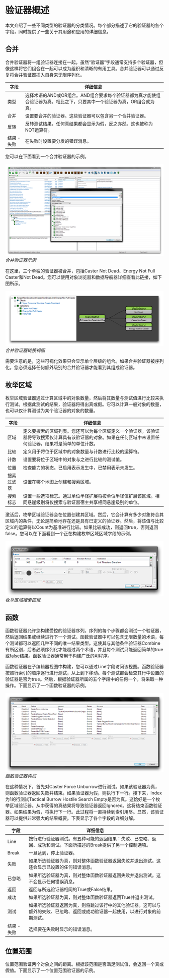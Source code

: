 # 验证器概述

本文介绍了一些不同类型的验证器的分类情况。每个部分描述了它的验证器的各个字段，同时提供了一些关于其用途和应用的详细信息。

## 合并

合并验证器将一组验证器连接在一起。虽然“验证器”字段通常支持多个验证器，但像这样将它们组合在一起可以成为组织和清晰的有用工具。合并验证器可以通过反复将合并验证器插入自身来无限序列化。

| 字段           | 详细信息                                                                                                                                                                                                                         |
| -------------- | ----------------------------------------------------------------------------------------------------------------------------------------------------------------------------------------------------------------------------------- |
| 类型           | 选择术语的AND或OR组合。AND组合要求每个验证器都为真才能使组合验证器为真。相比之下，只要其中一个验证器为真，OR组合就为真。                                                                             |
| 合并           | 设置要合并的验证器。这些验证器可以包含另一个合并验证器。                                                                                                                                                                        |
| 反转           | 反转测试结果，任何真结果都会显示为假，反之亦然。这也被称为NOT运算符。                                                                                                                                                           |
| 结果 - 失败    | 在失败时设置要分发的错误消息。                                                                                                                                                                                                    |

您可以在下面看到一个合并验证器的示例。

[![合并验证器示例](./resources/072_Validators_Rundown1.png)](./resources/072_Validators_Rundown1.png)
*合并验证器示例*

在这里，三个单独的验证器被合并，包括Caster Not Dead、Energy Not Full Caster和Not Dead。您可以使用对象浏览器和数据导航器详细查看此链接，如下图所示。

[![合并验证器链接视图](./resources/072_Validators_Rundown2.png)](./resources/072_Validators_Rundown2.png)
*合并验证器链接视图*

需要注意的是，这些可视化效果只会显示单个层级的组合。如果合并验证器被序列化，您必须选择任何额外级别的合并验证器才能看到其组成验证器。

## 枚举区域

枚举区域验证器通过计算区域中的对象数量，然后将其数量与测试值进行比较来执行测试。根据此测试的结果，验证器将得出真或假。它可以计算一般对象的数量，也可以仅计算测试为某个验证器的对象的数量。

| 字段           | 详细信息                                                                                                                                                                                                                               |
| -------------- | ----------------------------------------------------------------------------------------------------------------------------------------------------------------------------------------------------------------------------------------- |
| 区域           | 定义要搜索的区域列表。您还可以为每个区域定义一个验证器，该验证器将导致搜索仅计算具有该验证器的对象。如果在任何区域中未设置任何验证器，结果将是简单的单位计数。                                                                   |
| 比较           | 定义用于将位于区域中的对象数量与计数进行比较的运算符。                                                                                                                                                                                  |
| 计数           | 设置要将位于区域中的对象与之进行比较的测试值。                                                                                                                                                                                            |
| 位置           | 检查能力的状态。已启用表示发生中，已禁用表示未发生。                                                                                                                                                                                     |
| 搜索过滤器     | 设置在哪个地图上创建和搜索区域。                                                                                                                                                                                                         |
| 搜索标志       | 设置一些选项标志。通过单位半径扩展将按单位半径值扩展该区域。相同悬崖级别将仅搜索与验证器宿主共享相同悬崖级别的单位。                                                                                                                     |

激活后，枚举区域验证器会在位置创建其区域。然后，它会计算有多少对象符合其区域内的条件，无论是简单地存在还是具有已定义的验证器。然后，将该值与比较定义的运算符以Count为基准进行比较。如果比较成功，则返回true，否则返回false。您可以在下面看到一个正在构建枚举区域区域字段的示例。

[![枚举区域搜索区域](./resources/072_Validators_Rundown3.png)](./resources/072_Validators_Rundown3.png)
*枚举区域搜索区域*

## 函数

函数验证器允许您构建受控的验证器序列。序列的每个步骤都会测试一个验证器，然后返回结果或继续进行下一个测试。函数验证器中可以包含无限数量的术语，每个测试都可以返回几种不同的唯一结果类型。这使其与其他条件验证器Combine有所区别，后者必须序列化才能超过两个术语，并且每个测试只能返回简单的true或false结果。函数验证器通常用于构建广泛的AI程序。

函数验证器在子编辑器视图中构建，您可以通过Line字段访问该视图。函数验证器按照行索引的顺序逐行进行测试，从上到下移动。每个测试都会检查其行中设置的验证器是否为true。然后，根据验证器所属的五个字段中的任何一个，将采取一种操作。下面显示了一个函数验证器的示例。

[![函数验证器构成](./resources/072_Validators_Rundown4.png)](./resources/072_Validators_Rundown4.png)
*函数验证器构成*

在这种情况下，首先对Caster Force Unburrow进行测试。如果该验证器为真，则函数验证器返回失败并结束。如果验证器为假，则执行下一行。接下来，Index为1的行测试Tactical Burrow Hostile Search Empty是否为真。这恰好是一个枚举区域验证器。从中获得的真结果将导致验证器返回Ignored。这将结束函数验证器。如果结果为假，将执行下一行。此过程将一直持续到索引用尽。显然，该验证器可以提供非常强大的结果概要。下表显示了各个字段的详细分解。

| 字段           | 详细信息                                                                                                                                                                                                             |
| -------------- | ----------------------------------------------------------------------------------------------------------------------------------------------------------------------------------------------------------------------- |
| Line           | 按行进行验证器测试。有五种可能的返回结果：失败、已忽略、返回、成功和测试。下面所描述的Break提供了另一个控制选项。                                                              |
| Break          | 一旦达到，停止验证器。                                                                                                                                                                                                 |
| 失败           | 如果所选验证器为真，则对整体函数验证器返回失败并退出测试。这还会显示已设置的任何错误消息。                                                                         |
| 已忽略         | 如果所选验证器为真，则对整体函数验证器返回失败并退出测试。这不会显示任何错误消息。                                                                                |
| 返回           | 返回与所选验证器相同的True或False结果。                                                                                                                                                                                  |
| 成功           | 如果所选验证器为真，则对整体函数验证器返回True并退出测试。                                                                                                      |
| 测试           | 如果所选验证器返回为真，则将跳过该行中的其他验证器。这可以与额外的失败、已忽略、返回或成功验证器一起使用，以进行对象的前期测试。                        |
| 结果 - 失败    | 选择要在失败时显示的错误消息。                                                                                                                                                                                            |

## 位置范围

位置范围验证两个对象之间的距离。根据该范围是否满足测试值，会返回一个真或假值。下面显示了一个位置范围验证器的示例。